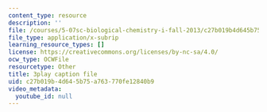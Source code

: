 ```yaml
---
content_type: resource
description: ''
file: /courses/5-07sc-biological-chemistry-i-fall-2013/c27b019b4d645b75a763770fe12840b9_ojvz7pVVZ-o.vtt
file_type: application/x-subrip
learning_resource_types: []
license: https://creativecommons.org/licenses/by-nc-sa/4.0/
ocw_type: OCWFile
resourcetype: Other
title: 3play caption file
uid: c27b019b-4d64-5b75-a763-770fe12840b9
video_metadata:
  youtube_id: null
---
```

